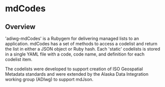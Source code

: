 # mdCodes

## Overview

'adiwg-mdCodes' is a Rubygem for delivering managed lists to an application.  mdCodes has a
set of methods to access a codelist and return the list in either a JSON object or Ruby hash.
Each 'static' codelists is stored in a single YAML file with a code, code name, and definition
for each codelist item.

The codelists were developed to support creation of ISO Geospatial Metadata standards and
were extended by the Alaska Data Integration working group (ADIwg) to support mdJson.
